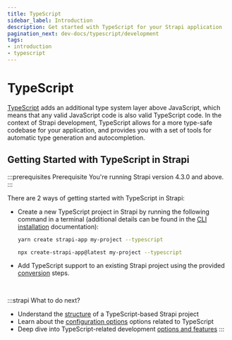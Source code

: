 ```yaml
---
title: TypeScript
sidebar_label: Introduction
description: Get started with TypeScript for your Strapi application
pagination_next: dev-docs/typescript/development
tags:
- introduction
- typescript
---
```


# TypeScript 

[TypeScript](https://www.typescriptlang.org/) adds an additional type system layer above JavaScript, which means that any valid JavaScript code is also valid TypeScript code. In the context of Strapi development, TypeScript allows for a more type-safe codebase for your application, and provides you with a set of tools for automatic type generation and autocompletion.

## Getting Started with TypeScript in Strapi

:::prerequisites Prerequisite
You're running Strapi version 4.3.0 and above.
:::

There are 2 ways of getting started with TypeScript in Strapi:

- Create a new TypeScript project in Strapi by running the following command in a terminal (additional details can be found in the  [CLI installation](/dev-docs/installation/cli) documentation):

  <Tabs groupId="yarn-npm">

  <TabItem value="yarn" label="Yarn">

  ```bash
  yarn create strapi-app my-project --typescript
  ```
  
  </TabItem>

  <TabItem value="npm" label="NPM">

  ```bash
  npx create-strapi-app@latest my-project --typescript
  ```
  
  </TabItem>

  </Tabs>

- Add TypeScript support to an existing Strapi project using the provided [conversion](/dev-docs/typescript/adding-support-to-existing-project) steps.

<br />

:::strapi What to do next? 
- Understand the [structure](/dev-docs/project-structure) of a TypeScript-based Strapi project
- Learn about the [configuration options](/dev-docs/configurations/typescript) options related to TypeScript
- Deep dive into TypeScript-related development [options and features](/dev-docs/typescript/development)
:::
